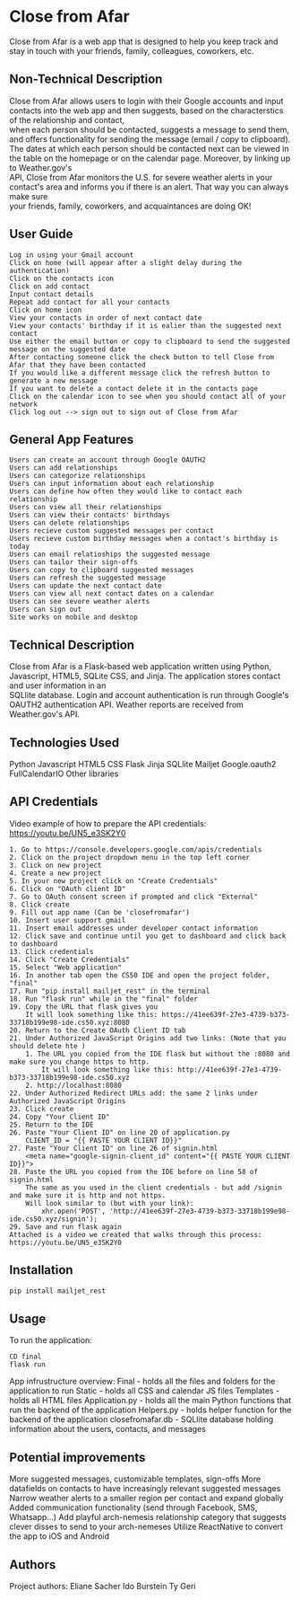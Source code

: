 # Close from Afar

Close from Afar is a web app that is designed to help you keep track and stay in touch with your friends, family, colleagues, coworkers, etc.

## Non-Technical Description

Close from Afar allows users to login with their Google accounts and input contacts into the web app and then suggests, based on the characterstics of the relationship and contact, <br />
when each person should be contacted, suggests a message to send them, and offers functionality for sending the message (email / copy to clipboard). <br />
The dates at which each person should be contacted next can be viewed in the table on the homepage or on the calendar page. Moreover, by linking up to Weather.gov's <br />
API, Close from Afar monitors the U.S. for severe weather alerts in your contact's area and informs you if there is an alert. That way you can always make sure <br />
your friends, family, coworkers, and acquaintances are doing OK!

## User Guide

    Log in using your Gmail account
    Click on home (will appear after a slight delay during the authentication)
    Click on the contacts icon
    Click on add contact
    Input contact details
    Repeat add contact for all your contacts
    Click on home icon
    View your contacts in order of next contact date
    View your contacts' birthday if it is ealier than the suggested next contact
    Use either the email button or copy to clipboard to send the suggested message on the suggested date
    After contacting someone click the check button to tell Close from Afar that they have been contacted
    If you would like a different message click the refresh button to generate a new message
    If you want to delete a contact delete it in the contacts page
    Click on the calendar icon to see when you should contact all of your network
    Click log out --> sign out to sign out of Close from Afar


## General App Features

    Users can create an account through Google OAUTH2
    Users can add relationships
    Users can categorize relationships
    Users can input information about each relationship
    Users can define how often they would like to contact each relationship
    Users can view all their relationships
    Users can view their contacts' birthdays
    Users can delete relationships
    Users recieve custom suggested messages per contact
    Users recieve custom birthday messages when a contact's birthday is today
    Users can email relatioships the suggested message
    Users can tailor their sign-offs
    Users can copy to clipboard suggested messages
    Users can refresh the suggested message
    Users can update the next contact date
    Users can view all next contact dates on a calendar
    Users can see severe weather alerts
    Users can sign out
    Site works on mobile and desktop


## Technical Description

Close from Afar is a Flask-based web application written using Python, Javascript, HTML5, SQLite CSS, and Jinja. The application stores contact and user information in an <br />
SQLlite database. Login and account authentication is run through Google's OAUTH2 authentication API. Weather reports are received from Weather.gov's API.

## Technologies Used

Python
Javascript
HTML5
CSS
Flask
Jinja
SQLlite
Mailjet
Google.oauth2
FullCalendarIO
Other libraries

## API Credentials

Video example of how to prepare the API credentials: https://youtu.be/UN5_e3SK2Y0

    1. Go to https://console.developers.google.com/apis/credentials
    2. Click on the project dropdown menu in the top left corner
    3. Click on new project
    4. Create a new project
    5. In your new project click on "Create Credentials"
    6. Click on "OAuth client ID"
    7. Go to OAuth consent screen if prompted and click "External"
    8. Click create
    9. Fill out app name (Can be 'closefromafar')
    10. Insert user support gmail
    11. Insert email addresses under developer contact information
    12. Click save and continue until you get to dashboard and click back to dashboard
    13. Click credentials
    14. Click "Create Credentials"
    15. Select "Web application"
    16. In another tab open the CS50 IDE and open the project folder, "final"
    17. Run "pip install mailjet_rest" in the terminal
    18. Run "flask run" while in the "final" folder
    19. Copy the URL that flask gives you
        It will look something like this: https://41ee639f-27e3-4739-b373-33718b199e98-ide.cs50.xyz:8080
    20. Return to the Create OAuth Client ID tab
    21. Under Authorized JavaScript Origins add two links: (Note that you should delete hte )
        1. The URL you copied from the IDE flask but without the :8080 and make sure you change https to http.
            It will look something like this: http://41ee639f-27e3-4739-b373-33718b199e98-ide.cs50.xyz
        2. http://localhost:8080
    22. Under Authorized Redirect URLs add: the same 2 links under Authorized JavaScript Origins
    23. Click create
    24. Copy "Your Client ID"
    25. Return to the IDE
    26. Paste "Your Client ID" on line 20 of application.py
        CLIENT_ID = "{{ PASTE YOUR CLIENT ID}}"
    27. Paste "Your Client ID" on line 26 of signin.html
        <meta name="google-signin-client_id" content="{{ PASTE YOUR CLIENT ID}}">
    28. Paste the URL you copied from the IDE before on line 58 of signin.html
        The same as you used in the client credentials - but add /signin and make sure it is http and not https.
        Will look similar to (but with your link):
            xhr.open('POST', 'http://41ee639f-27e3-4739-b373-33718b199e98-ide.cs50.xyz/signin');
    29. Save and run flask again
    Attached is a video we created that walks through this process: https://youtu.be/UN5_e3SK2Y0

## Installation

```bash
pip install mailjet_rest
```

## Usage

To run the application:
```//In terminal
CD final
flask run
```
App infrustructure overview:
    Final - holds all the files and folders for the application to run
    Static - holds all CSS and calendar JS files
    Templates - holds all HTML files
    Application.py - holds all the main Python functions that run the backend of the application
    Helpers.py - holds helper function for the backend of the application
    closefromafar.db - SQLlite database holding information about the users, contacts, and messages

## Potential improvements

More suggested messages, customizable templates, sign-offs
More datafields on contacts to have increasingly relevant suggested messages
Narrow weather alerts to a smaller region per contact and expand globally
Added communication functionality (send through Facebook, SMS, Whatsapp...)
Add playful arch-nemesis relationship category that suggests clever disses to send to your arch-nemeses
Utilize ReactNative to convert the app to iOS and Android

## Authors

Project authors:
    Eliane Sacher
    Ido Burstein
    Ty Geri

